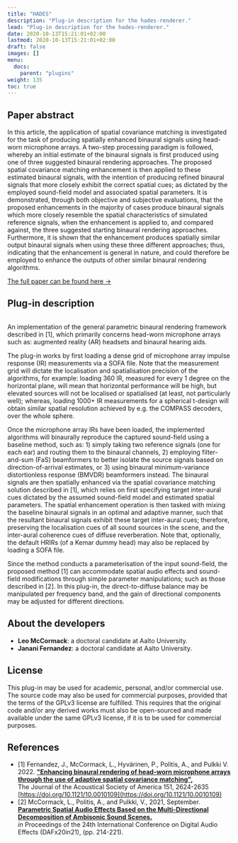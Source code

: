 ```yaml
---
title: "HADES"
description: "Plug-in description for the hades-renderer."
lead: "Plug-in description for the hades-renderer."
date: 2020-10-13T15:21:01+02:00
lastmod: 2020-10-13T15:21:01+02:00
draft: false
images: []
menu:
  docs:
    parent: "plugins"
weight: 135
toc: true
---
```


## Paper abstract

In this article, the application of spatial covariance matching is investigated for the task of producing spatially enhanced binaural signals using head-worn microphone arrays. A two-step processing paradigm is followed, whereby an initial estimate of the binaural signals is first produced using one of three suggested binaural rendering approaches. The proposed spatial covariance matching enhancement is then applied to these estimated binaural signals, with the intention of producing refined binaural signals that more closely exhibit the correct spatial cues; as dictated by the employed sound-field model and associated spatial parameters.
It is demonstrated, through both objective and subjective evaluations, that the proposed enhancements in the majority of cases produce binaural signals which more closely resemble the spatial characteristics of simulated reference signals, when the enhancement is applied to, and compared against, the three suggested starting binaural rendering approaches. Furthermore, it is shown that the enhancement produces spatially similar output binaural signals when using these three different approaches; thus, indicating that the enhancement is general in nature, and could therefore be employed to enhance the outputs of other similar binaural rendering algorithms. 

[The full paper can be found here →](../../help/related-publications/fernandez2022enhancing.pdf)

## Plug-in description

<img src="HADES_Renderer_GUI.png" alt="" style="max-width: 95%"/></br>

An implementation of the general parametric binaural rendering framework described in [1], which primarily concerns head-worn microphone arrays such as: augmented reality (AR) headsets and binaural hearing aids. 

The plug-in works by first loading a dense grid of microphone array impulse response (IR) measurements via a SOFA file. Note that the measurement grid will dictate the localisation and spatialisation precision of the algorithms, for example: loading 360 IR, measured for every 1 degree on the horizontal plane, will mean that horizontal performance will be high, but elevated sources will not be localised or spatialised (at least, not particularly well); whereas, loading 1000+ IR measurements for a spherical t-design will obtain similar spatial resolution achieved by e.g. the COMPASS decoders, over the whole sphere. 

Once the microphone array IRs have been loaded, the implemented algorithms will binaurally reproduce the captured sound-field using a baseline method, such as: 1) simply taking two reference signals (one for each ear) and routing them to the binaural channels, 2) employing filter-and-sum (FaS) beamformers to better isolate the source signals based on direction-of-arrival estimates, or 3) using binaural minimum-variance distortionless response (BMVDR) beamformers instead. The binaural signals are then spatially enhanced via the spatial covariance matching solution described in [1], which relies on first specifying target inter-aural cues dictated by the assumed sound-field model and estimated spatial parameters. The spatial enhancement operation is then tasked with mixing the baseline binaural signals in an optimal and adaptive manner, such that the resultant binaural signals exhibit these target inter-aural cues; therefore, preserving the localisation cues of all sound sources in the scene, and the inter-aural coherence cues of diffuse reverberation. Note that, optionally, the default HRIRs (of a Kemar dummy head) may also be replaced by loading a SOFA file.

Since the method conducts a parameterisation of the input sound-field, the proposed method [1] can accommodate spatial audio effects and sound-field modifications through simple parameter manipulations; such as those described in [2]. In this plug-in, the direct-to-diffuse balance may be manipulated per frequency band, and the gain of directional components may be adjusted for different directions.

## About the developers
    
* **Leo McCormack**: a doctoral candidate at Aalto University.
* **Janani Fernandez**: a doctoral candidate at Aalto University.


## License

This plug-in may be used for academic, personal, and/or commercial use. The source code may also be used for commercial purposes, provided that the terms of the GPLv3 license are fulfilled. This requires that the original code and/or any derived works must also be open-sourced and made available under the same GPLv3 license, if it is to be used for commercial purposes.

## References

* [1] Fernandez, J., McCormack, L., Hyvärinen, P., Politis, A., and Pulkki V. 2022. <a href="../../help/related-publications/fernandez2022enhancing.pdf"><b>"Enhancing binaural rendering of head-worn microphone arrays through the use of adaptive spatial covariance matching", </b></a> <br>The Journal of the Acoustical Society of America 151, 2624-2635 [https://doi.org/10.1121/10.0010109](https://doi.org/10.1121/10.0010109)
* [2] McCormack, L., Politis, A., and Pulkki, V., 2021, September. <a href="../../help/related-publications/mccormack2021parametric.pdf"><b>Parametric Spatial Audio Effects Based on the Multi-Directional Decomposition of Ambisonic Sound Scenes. </b></a> <br> <i>in</i> Proceedings of the 24th International Conference on Digital Audio Effects (DAFx20in21), (pp. 214-221).
